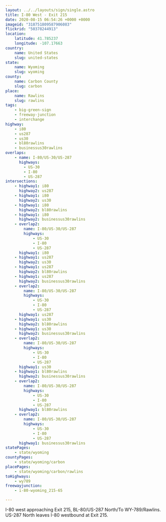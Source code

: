 ```yaml
---
layout: ../../layouts/sign/single.astro
title: I-80 West - Exit 215
date: 2020-08-15 06:54:26 +0000 +0000
imageid: "318751809587906083"
flickrid: "50378244913"
location:
    latitude: 41.785237
    longitude: -107.17663
country:
    name: United States
    slug: united-states
state:
    name: Wyoming
    slug: wyoming
county:
    name: Carbon County
    slug: carbon
place:
    name: Rawlins
    slug: rawlins
tags:
    - big-green-sign
    - freeway-junction
    - interchange
highway:
    - i80
    - us287
    - us30
    - bl80rawlins
    - businessus30rawlins
overlaps:
    - name: I-80/US-30/US-287
      highways:
        - US-30
        - I-80
        - US-287
intersections:
    - highway1: i80
      highway2: us287
    - highway1: i80
      highway2: us30
    - highway1: i80
      highway2: bl80rawlins
    - highway1: i80
      highway2: businessus30rawlins
    - overlap2:
        name: I-80/US-30/US-287
        highways:
            - US-30
            - I-80
            - US-287
      highway1: i80
    - highway1: us287
      highway2: us30
    - highway1: us287
      highway2: bl80rawlins
    - highway1: us287
      highway2: businessus30rawlins
    - overlap2:
        name: I-80/US-30/US-287
        highways:
            - US-30
            - I-80
            - US-287
      highway1: us287
    - highway1: us30
      highway2: bl80rawlins
    - highway1: us30
      highway2: businessus30rawlins
    - overlap2:
        name: I-80/US-30/US-287
        highways:
            - US-30
            - I-80
            - US-287
      highway1: us30
    - highway1: bl80rawlins
      highway2: businessus30rawlins
    - overlap2:
        name: I-80/US-30/US-287
        highways:
            - US-30
            - I-80
            - US-287
      highway1: bl80rawlins
    - overlap2:
        name: I-80/US-30/US-287
        highways:
            - US-30
            - I-80
            - US-287
      highway1: businessus30rawlins
statePages:
    - state/wyoming
countyPages:
    - state/wyoming/carbon
placePages:
    - state/wyoming/carbon/rawlins
toHighways:
    - wy789
freewayjunction:
    - i-80-wyoming_215-65

---
```

I-80 west approaching Exit 215, BL-80/US-287 North/To WY-789/Rawlins.  US-287 North leaves I-80 westbound at Exit 215.